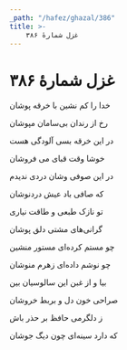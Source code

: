 ```yaml
---
_path: "/hafez/ghazal/386"
title: >-
    غزل شمارهٔ ۳۸۶
---
```

# غزل شمارهٔ ۳۸۶

<div class="b" id="bn1"><div class="m1"><p>خدا را کم نشین با خرقه پوشان</p></div>
<div class="m2"><p>رخ از رندان بی‌سامان مپوشان</p></div></div>
<div class="b" id="bn2"><div class="m1"><p>در این خرقه بسی آلودگی هست</p></div>
<div class="m2"><p>خوشا وقت قبای می فروشان</p></div></div>
<div class="b" id="bn3"><div class="m1"><p>در این صوفی وشان دردی ندیدم</p></div>
<div class="m2"><p>که صافی باد عیش دردنوشان</p></div></div>
<div class="b" id="bn4"><div class="m1"><p>تو نازک طبعی و طاقت نیاری</p></div>
<div class="m2"><p>گرانی‌های مشتی دلق پوشان</p></div></div>
<div class="b" id="bn5"><div class="m1"><p>چو مستم کرده‌ای مستور منشین</p></div>
<div class="m2"><p>چو نوشم داده‌ای زهرم منوشان</p></div></div>
<div class="b" id="bn6"><div class="m1"><p>بیا و از غبن این سالوسیان بین</p></div>
<div class="m2"><p>صراحی خون دل و بربط خروشان</p></div></div>
<div class="b" id="bn7"><div class="m1"><p>ز دلگرمی حافظ بر حذر باش</p></div>
<div class="m2"><p>که دارد سینه‌ای چون دیگ جوشان</p></div></div>
